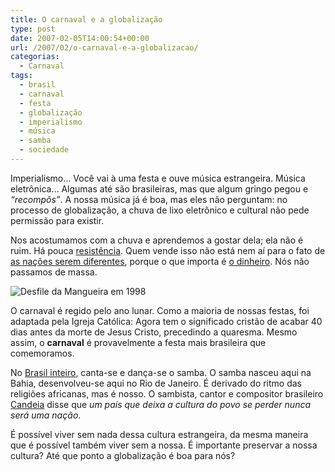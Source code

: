 ```yaml
---
title: O carnaval e a globalização
type: post
date: 2007-02-05T14:00:54+00:00
url: /2007/02/o-carnaval-e-a-globalizacao/
categorias:
  - Carnaval
tags:
  - brasil
  - carnaval
  - festa
  - globalização
  - imperialismo
  - música
  - samba
  - sociedade
---
```


Imperialismo… Você vai à uma festa e ouve música estrangeira. Música eletrônica… Algumas até são brasileiras, mas que algum gringo pegou e _“recompôs”_. A nossa música já é boa, mas eles não perguntam: no processo de globalização, a chuva de lixo eletrônico e cultural não pede permissão para existir.

Nos acostumamos com a chuva e aprendemos a gostar dela; ela não é ruim. Há pouca [resistência][3]. Quem vende isso não está nem aí para o fato de [as nações serem diferentes][4], porque o que importa é [o dinheiro][5]. Nós não passamos de massa.

![Desfile da Mangueira em 1998](/wp-content/uploads/2007/02/mangueira-1998.jpg)

O carnaval é regido pelo ano lunar. Como a maioria de nossas festas, foi adaptada pela Igreja Católica: Agora tem o significado cristão de acabar 40 dias antes da morte de Jesus Cristo, precedindo a quaresma. Mesmo assim, o **carnaval** é provavelmente a festa mais brasileira que comemoramos.

No [Brasil inteiro][6], canta-se e dança-se o samba. O samba nasceu aqui na Bahia, desenvolveu-se aqui no Rio de Janeiro. É derivado do ritmo das religiões africanas, mas é nosso. O sambista, cantor e compositor brasileiro [Candeia][7] disse que _um país que deixa a cultura do povo se perder nunca será uma nação_.

É possível viver sem nada dessa cultura estrangeira, da mesma maneira que é possível também viver sem a nossa. É importante preservar a nossa cultura? Até que ponto a globalização é boa para nós?

[3]: http://malvicioso.com/2006/12/barbien-burca/
[4]: http://malvicioso.com/2006/12/24/diferenca-cultural/
[5]: http://malvicioso.com/2006/12/a-necessidade-de-ter-dinheiro/
[6]: http://pt.wikipedia.org/wiki/Carnaval_no_Brasil
[7]: http://pt.wikipedia.org/wiki/Candeia
